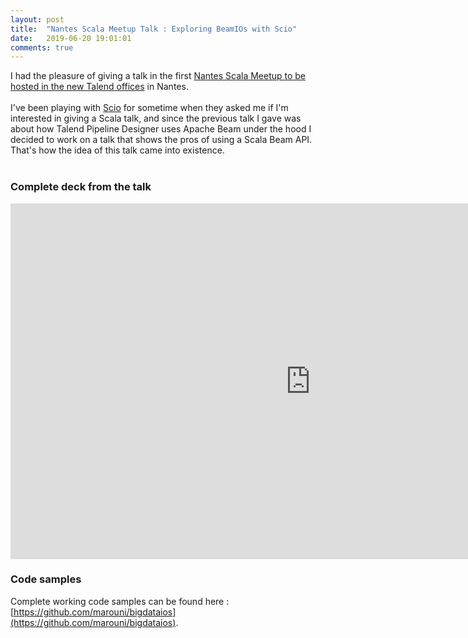 ```yaml
---
layout: post
title:  "Nantes Scala Meetup Talk : Exploring BeamIOs with Scio"
date:   2019-06-20 19:01:01
comments: true
---
```


I had the pleasure of giving a talk in the first [Nantes Scala Meetup to be hosted in the new Talend offices](https://www.meetup.com/fr-FR/Scala-Nantes-User-Group-SNUG/events/261448443/) in Nantes.
<br/>
<br/>
I've been playing with [Scio](https://spotify.github.io/scio/) for sometime when they asked me if I'm interested in giving a Scala talk, and since the previous talk I gave was about how Talend Pipeline Designer uses Apache Beam under the hood I decided to work on a talk that shows the pros of using a Scala Beam API. That's how the idea of this talk came into existence.
<br/>
<br/>
### Complete deck from the talk
<iframe src="https://docs.google.com/presentation/d/e/2PACX-1vT_0b6_D3OHwlYLdh07atArr805pSKOmetUVmVQzCaW4UQC02XUdaTyoD6tIFycEwcTgLXUnBum_E6N/embed?start=true&loop=true&delayms=3000" frameborder="0" width="960" height="569" allowfullscreen="true" mozallowfullscreen="true" webkitallowfullscreen="true"></iframe>

### Code samples
Complete working code samples can be found here : [https://github.com/marouni/bigdataios](https://github.com/marouni/bigdataios).